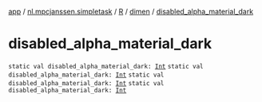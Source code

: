 [app](../../../index.md) / [nl.mpcjanssen.simpletask](../../index.md) / [R](../index.md) / [dimen](index.md) / [disabled_alpha_material_dark](.)

# disabled_alpha_material_dark

`static val disabled_alpha_material_dark: `[`Int`](https://kotlinlang.org/api/latest/jvm/stdlib/kotlin/-int/index.html)
`static val disabled_alpha_material_dark: `[`Int`](https://kotlinlang.org/api/latest/jvm/stdlib/kotlin/-int/index.html)
`static val disabled_alpha_material_dark: `[`Int`](https://kotlinlang.org/api/latest/jvm/stdlib/kotlin/-int/index.html)
`static val disabled_alpha_material_dark: `[`Int`](https://kotlinlang.org/api/latest/jvm/stdlib/kotlin/-int/index.html)
